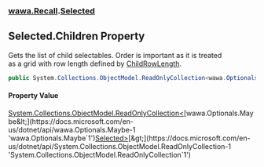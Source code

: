 ### [wawa.Recall](wawa.Recall.md 'wawa.Recall').[Selected](Selected.md 'wawa.Recall.Selected')

## Selected.Children Property

Gets the list of child selectables. Order is important as it is treated  
as a grid with row length defined by [ChildRowLength](Selected.ChildRowLength.md 'wawa.Recall.Selected.ChildRowLength').

```csharp
public System.Collections.ObjectModel.ReadOnlyCollection<wawa.Optionals.Maybe<wawa.Recall.Selected>> Children { get; }
```

#### Property Value
[System.Collections.ObjectModel.ReadOnlyCollection&lt;](https://docs.microsoft.com/en-us/dotnet/api/System.Collections.ObjectModel.ReadOnlyCollection-1 'System.Collections.ObjectModel.ReadOnlyCollection`1')[wawa.Optionals.Maybe&lt;](https://docs.microsoft.com/en-us/dotnet/api/wawa.Optionals.Maybe-1 'wawa.Optionals.Maybe`1')[Selected](Selected.md 'wawa.Recall.Selected')[&gt;](https://docs.microsoft.com/en-us/dotnet/api/wawa.Optionals.Maybe-1 'wawa.Optionals.Maybe`1')[&gt;](https://docs.microsoft.com/en-us/dotnet/api/System.Collections.ObjectModel.ReadOnlyCollection-1 'System.Collections.ObjectModel.ReadOnlyCollection`1')
